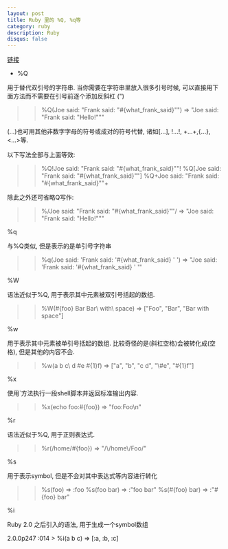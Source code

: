 ```yaml
---
layout: post
title: Ruby 里的 %Q, %q等
category: ruby
description: Ruby
disqus: false
---
```


[链接](http://en.wikibooks.org/wiki/Ruby_Programming/Syntax/Literals#The_.25_Notation)

* %Q

用于替代双引号的字符串. 当你需要在字符串里放入很多引号时候, 可以直接用下面方法而不需要在引号前逐个添加反斜杠 (\")

>> %Q(Joe said: "Frank said: "#{what_frank_said}"")
=> "Joe said: "Frank said: "Hello!"""

(...)也可用其他非数字字母的符号或成对的符号代替, 诸如[...], !...!, +...+,{...}, <...>等.

以下写法全部与上面等效:

>> %Q!Joe said: "Frank said: "#{what_frank_said}""!
>> %Q[Joe said: "Frank said: "#{what_frank_said}""]
>> %Q+Joe said: "Frank said: "#{what_frank_said}""+

除此之外还可省略Q写作:

>> %/Joe said: "Frank said: "#{what_frank_said}""/
=> "Joe said: "Frank said: "Hello!""" 

%q

与%Q类似, 但是表示的是单引号字符串

>> %q(Joe said: 'Frank said: '#{what_frank_said} ' ')
=> "Joe said: 'Frank said: '\#{what_frank_said} ' '"    

%W

语法近似于%Q, 用于表示其中元素被双引号括起的数组.

>> %W(#{foo} Bar Bar\ with\ space)
=> ["Foo", "Bar", "Bar with space"] 

%w

用于表示其中元素被单引号括起的数组. 比较奇怪的是\(斜杠空格)会被转化成(空格), 但是其他的内容不会.

>> %w(a b c\ d \#e #{1}f)
=> ["a", "b", "c d", "\\#e", "\#{1}f"]

%x

使用`方法执行一段shell脚本并返回标准输出内容.

>> %x(echo foo:#{foo})
=> "foo:Foo\n"    

%r

语法近似于%Q, 用于正则表达式.

>> %r(/home/#{foo})
 => "/\\/home\\/Foo/"     

%s

用于表示symbol, 但是不会对其中表达式等内容进行转化

>> %s(foo)
=> :foo
>> %s(foo bar)
=> :"foo bar"
>> %s(#{foo} bar)
=> :"\#{foo} bar"

%i

Ruby 2.0 之后引入的语法, 用于生成一个symbol数组

2.0.0p247 :014 > %i(a b c)
=> [:a, :b, :c] 
